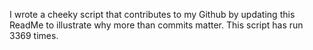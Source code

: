 I wrote a cheeky script that contributes to my Github by updating this ReadMe to illustrate why more than commits matter. This script has run 3369 times.